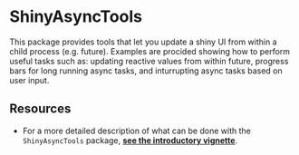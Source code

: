 # ShinyAsyncTools

This package provides tools that let you update a shiny UI from within a child process (e.g. future). Examples are procided showing how to perform useful tasks such as: updating reactive values from within future, progress bars for long running async tasks, and inturrupting async tasks based on user input.

## Resources


* For a more detailed description of what can be done with the ``ShinyAsyncTools`` package, **[see the introductory vignette](inst/doc/shinymp.html)**.
